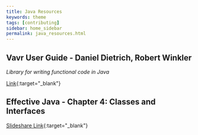 ```yaml
---
title: Java Resources
keywords: theme
tags: [contributing]
sidebar: home_sidebar
permalink: java_resources.html
---
```


## Vavr User Guide - Daniel Dietrich, Robert Winkler
*Library for writing functional code in Java*

[Link](https://docs.vavr.io/){:target="_blank"}

## Effective Java - Chapter 4: Classes and Interfaces
[Slideshare Link](https://www.slideshare.net/ibrahimkurce/effective-java-chapter-4-classes-and-interfaces){:target="_blank"}